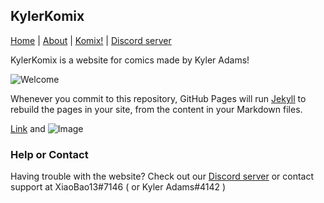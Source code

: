 ## KylerKomix

[Home](https://https://xiaobao13.github.io/KylerKomix/) | [About](https://https://xiaobao13.github.io/KylerKomix/) | [Komix!](https://https://xiaobao13.github.io/KylerKomix/) | [Discord server](https://discord.gg/mgbny6Ebg4)

   KylerKomix is a website for comics made by Kyler Adams!
   
   ![Welcome](KylerKomix/welcome1.png)


Whenever you commit to this repository, GitHub Pages will run [Jekyll](https://jekyllrb.com/) to rebuild the pages in your site, from the content in your Markdown files.

[Link](url) and ![Image](src)

### Help or Contact

Having trouble with the website? Check out our [Discord server](https://discord.gg/mgbny6Ebg4) or contact support at XiaoBao13#7146 ( or Kyler Adams#4142 )
